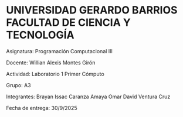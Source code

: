 # UNIVERSIDAD GERARDO BARRIOS FACULTAD DE CIENCIA Y TECNOLOGÍA

Asignatura:
Programación Computacional III


Docente: Willian Alexis Montes Girón

Actividad:
Laboratorio 1 Primer Cómputo

Grupo:
 A3

Integrantes:
Brayan Issac Caranza Amaya
Omar David Ventura Cruz


Fecha de entrega: 30/9/2025
